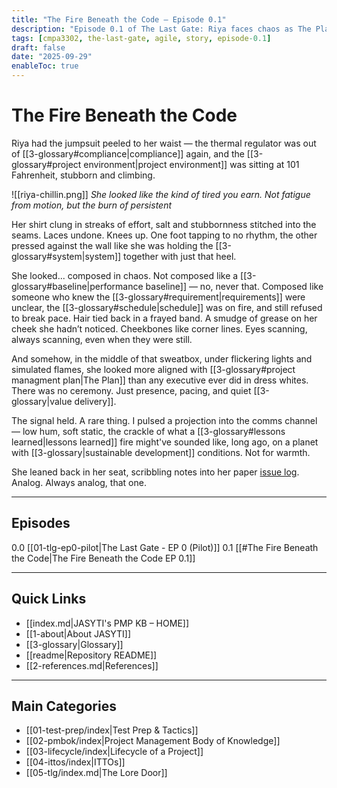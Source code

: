 ```yaml
---
title: "The Fire Beneath the Code — Episode 0.1"
description: "Episode 0.1 of The Last Gate: Riya faces chaos as The Plan and Agile principles weave into her story."
tags: [cmpa3302, the-last-gate, agile, story, episode-0.1]
draft: false
date: "2025-09-29"
enableToc: true
---
```

# The Fire Beneath the Code
Riya had the jumpsuit peeled to her waist — the thermal regulator was out of [[3-glossary#compliance|compliance]] again, and the [[3-glossary#project environment|project environment]] was sitting at 101 Fahrenheit, stubborn and climbing. 

  ![[riya-chillin.png]]
  *She looked like the kind of tired you earn. 
  Not fatigue from motion, but the burn of persistent*

Her shirt clung in streaks of effort, salt and stubbornness stitched into the seams. Laces undone. Knees up. One foot tapping to no rhythm, the other pressed against the wall like she was holding the [[3-glossary#system|system]] together with just that heel.

 She looked... composed in chaos. Not composed like a [[3-glossary#baseline|performance baseline]] — no, never that. Composed like someone who knew the [[3-glossary#requirement|requirements]] were unclear, the [[3-glossary#schedule|schedule]] was on fire, and still refused to break pace. Hair tied back in a frayed band. A smudge of grease on her cheek she hadn’t noticed. Cheekbones like corner lines. Eyes scanning, always scanning, even when they were still.

And somehow, in the middle of that sweatbox, under flickering lights and simulated flames, she looked more aligned with [[3-glossary#project managment plan|The Plan]] than any executive ever did in dress whites. There was no ceremony. Just presence, pacing, and quiet [[3-glossary|value delivery]].

The signal held. A rare thing. I pulsed a projection into the comms channel — low hum, soft static, the crackle of what a [[3-glossary#lessons learned|lessons learned]] fire might've sounded like, long ago, on a planet with [[3-glossary|sustainable development]] conditions. Not for warmth. 

She leaned back in her seat, scribbling notes into her paper [issue log](#issue-log). Analog. Always analog, that one.

---

## Episodes

0.0 [[01-tlg-ep0-pilot|The Last Gate - EP 0 (Pilot)]]
0.1 [[#The Fire Beneath the Code|The Fire Beneath the Code EP 0.1]]

---
## Quick Links
- [[index.md|JASYTI's PMP KB – HOME]]
- [[1-about|About JASYTI]]
- [[3-glossary|Glossary]]
- [[readme|Repository README]]
- [[2-references.md|References]]

---
## Main Categories
- [[01-test-prep/index|Test Prep & Tactics]]
- [[02-pmbok/index|Project Management Body of Knowledge]]
- [[03-lifecycle/index|Lifecycle of a Project]]
- [[04-ittos/index|ITTOs]]
- [[05-tlg/index.md|The Lore Door]]